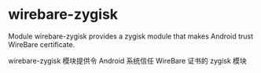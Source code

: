 # wirebare-zygisk

Module wirebare-zygisk provides a zygisk module that makes Android trust WireBare certificate.

wirebare-zygisk 模块提供令 Android 系统信任 WireBare 证书的 zygisk 模块
